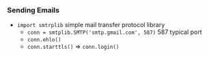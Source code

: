 ### Sending Emails
* `import smtrplib` simple mail transfer protocol library
    - `conn = smtplib.SMTP('smtp.gmail.com', 587)` 587 typical port
    - `conn.ehlo()`
    - `conn.starttls()` => `conn.login()`